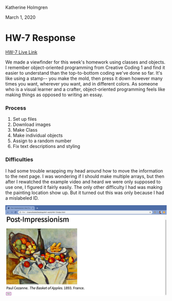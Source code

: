Katherine Holmgren

March 1, 2020

# HW-7 Response

[HW-7 Live Link](https://katholmgren.github.io/441-work/HW-7)

We made a viewfinder for this week's homework using classes and objects. I remember object-oriented programming from Creative Coding 1 and find it easier to understand than the top-to-bottom coding we've done so far. It's like using a stamp-- you make the mold, then press it down however many times you want, wherever you want, and in different colors. As someone who is a visual learner and a crafter, object-oriented programming feels like making things as opposed to writing an essay.

### Process

1. Set up files
2. Download images
3. Make Class
4. Make individual objects
5. Assign to a random number
6. Fix text descriptions and styling

### Difficulties

I had some trouble wrapping my head around how to move the information to the next page. I was wondering if I should make multiple arrays, but then after I rewatched the example video and heard we were only supposed to use one, I figured it fairly easily. The only other difficulty I had was making the painting location show up. But it turned out this was only because I had a mislabeled ID.

![HW-7 Screenshot](./imgs/HW-7-screenshot.png)
